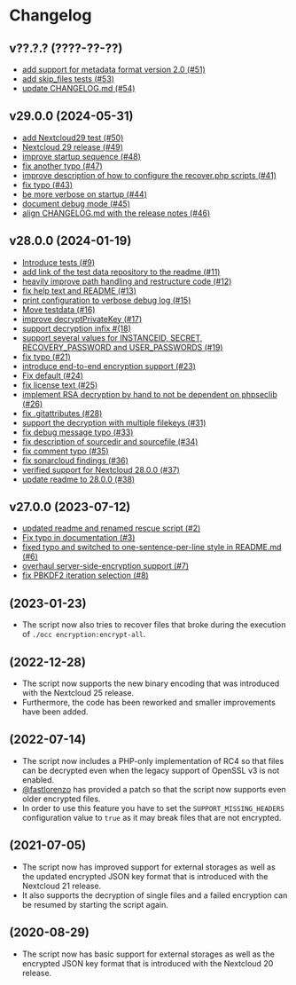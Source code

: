 # Changelog

## v??.?.? (????-??-??)

* [add support for metadata format version 2.0 (#51)](https://github.com/nextcloud/encryption-recovery-tools/pull/51)
* [add skip_files tests (#53)](https://github.com/nextcloud/encryption-recovery-tools/pull/53)
* [update CHANGELOG.md (#54)](https://github.com/nextcloud/encryption-recovery-tools/pull/54)

## v29.0.0 (2024-05-31)

* [add Nextcloud29 test (#50)](https://github.com/nextcloud/encryption-recovery-tools/pull/50)
* [Nextcloud 29 release (#49)](https://github.com/nextcloud/encryption-recovery-tools/pull/49)
* [improve startup sequence (#48)](https://github.com/nextcloud/encryption-recovery-tools/pull/48)
* [fix another typo (#47)](https://github.com/nextcloud/encryption-recovery-tools/pull/47)
* [improve description of how to configure the recover.php scripts (#41)](https://github.com/nextcloud/encryption-recovery-tools/pull/41)
* [fix typo (#43)](https://github.com/nextcloud/encryption-recovery-tools/pull/43)
* [be more verbose on startup (#44)](https://github.com/nextcloud/encryption-recovery-tools/pull/44)
* [document debug mode (#45)](https://github.com/nextcloud/encryption-recovery-tools/pull/45)
* [align CHANGELOG.md with the release notes (#46)](https://github.com/nextcloud/encryption-recovery-tools/pull/46)

## v28.0.0 (2024-01-19)

* [Introduce tests (#9)](https://github.com/nextcloud/encryption-recovery-tools/pull/9)
* [add link of the test data repository to the readme (#11)](https://github.com/nextcloud/encryption-recovery-tools/pull/11)
* [heavily improve path handling and restructure code (#12)](https://github.com/nextcloud/encryption-recovery-tools/pull/12)
* [fix help text and README (#13)](https://github.com/nextcloud/encryption-recovery-tools/pull/13)
* [print configuration to verbose debug log (#15)](https://github.com/nextcloud/encryption-recovery-tools/pull/15)
* [Move testdata (#16)](https://github.com/nextcloud/encryption-recovery-tools/pull/16)
* [improve decryptPrivateKey (#17)](https://github.com/nextcloud/encryption-recovery-tools/pull/17)
* [support decryption infix #(18)](https://github.com/nextcloud/encryption-recovery-tools/pull/18)
* [support several values for INSTANCEID, SECRET, RECOVERY_PASSWORD and USER_PASSWORDS (#19)](https://github.com/nextcloud/encryption-recovery-tools/pull/19)
* [fix typo (#21)](https://github.com/nextcloud/encryption-recovery-tools/pull/21)
* [introduce end-to-end encryption support (#23)](https://github.com/nextcloud/encryption-recovery-tools/pull/23)
* [Fix default (#24)](https://github.com/nextcloud/encryption-recovery-tools/pull/24)
* [fix license text (#25)](https://github.com/nextcloud/encryption-recovery-tools/pull/25)
* [implement RSA decryption by hand to not be dependent on phpseclib (#26)](https://github.com/nextcloud/encryption-recovery-tools/pull/26)
* [fix .gitattributes (#28)](https://github.com/nextcloud/encryption-recovery-tools/pull/28)
* [support the decryption with multiple filekeys (#31)](https://github.com/nextcloud/encryption-recovery-tools/pull/31)
* [fix debug message typo (#33)](https://github.com/nextcloud/encryption-recovery-tools/pull/33)
* [fix description of sourcedir and sourcefile (#34)](https://github.com/nextcloud/encryption-recovery-tools/pull/34)
* [fix comment typo (#35)](https://github.com/nextcloud/encryption-recovery-tools/pull/35)
* [fix sonarcloud findings (#36)](https://github.com/nextcloud/encryption-recovery-tools/pull/36)
* [verified support for Nextcloud 28.0.0 (#37)](https://github.com/nextcloud/encryption-recovery-tools/pull/37)
* [update readme to 28.0.0 (#38)](https://github.com/nextcloud/encryption-recovery-tools/pull/38)

## v27.0.0 (2023-07-12)

* [updated readme and renamed rescue script (#2)](https://github.com/nextcloud/encryption-recovery-tools/pull/2)
* [Fix typo in documentation (#3)](https://github.com/nextcloud/encryption-recovery-tools/pull/3)
* [fixed typo and switched to one-sentence-per-line style in README.md (#6)](https://github.com/nextcloud/encryption-recovery-tools/pull/6)
* [overhaul server-side-encryption support (#7)](https://github.com/nextcloud/encryption-recovery-tools/pull/7)
* [fix PBKDF2 iteration selection (#8)](https://github.com/nextcloud/encryption-recovery-tools/pull/8)

## (2023-01-23)

* The script now also tries to recover files that broke during the execution of `./occ encryption:encrypt-all`.

## (2022-12-28)

* The script now supports the new binary encoding that was introduced with the Nextcloud 25 release.
* Furthermore, the code has been reworked and smaller improvements have been added.

## (2022-07-14)

* The script now includes a PHP-only implementation of RC4 so that files can be decrypted even when the legacy support of OpenSSL v3 is not enabled.
* [@fastlorenzo](https://github.com/fastlorenzo) has provided a patch so that the script now supports even older encrypted files.
* In order to use this feature you have to set the `SUPPORT_MISSING_HEADERS` configuration value to `true` as it may break files that are not encrypted.

## (2021-07-05)

* The script now has improved support for external storages as well as the updated encrypted JSON key format that is introduced with the Nextcloud 21 release.
* It also supports the decryption of single files and a failed encryption can be resumed by starting the script again.

## (2020-08-29)

* The script now has basic support for external storages as well as the encrypted JSON key format that is introduced with the Nextcloud 20 release.
